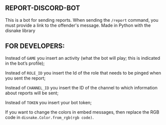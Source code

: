 ## REPORT-DISCORD-BOT ##
This is a bot for sending reports. When sending the ```/report``` command, you must provide a link to the offender's message.
Made in Python with the disnake library
## FOR DEVELOPERS: ##
Instead of ```GAME``` you insert an activity (what the bot will play; this is indicated in the bot’s profile);

Instead of ```ROLE_ID``` you insert the Id of the role that needs to be pinged when you sent the report;

Instead of ```CHANNEL_ID``` you insert the ID of the channel to which information about reports will be sent;

Instead of ```TOKEN``` you insert your bot token;

If you want to change the colors in embed messages, then replace the RGB code in ```disnake.Color.from_rgb(rgb code)```.
